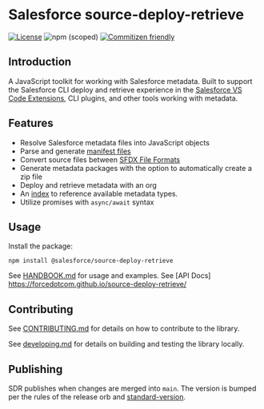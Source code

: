 # Salesforce source-deploy-retrieve

[![License](https://img.shields.io/badge/License-BSD%203--Clause-blue.svg)](https://opensource.org/licenses/BSD-3-Clause)
![npm (scoped)](https://img.shields.io/npm/v/@salesforce/source-deploy-retrieve)
[![Commitizen friendly](https://img.shields.io/badge/commitizen-friendly-brightgreen.svg)](http://commitizen.github.io/cz-cli/)

## Introduction

A JavaScript toolkit for working with Salesforce metadata. Built to support the Salesforce CLI deploy and retrieve experience in the [Salesforce VS Code Extensions](https://github.com/forcedotcom/salesforcedx-vscode), CLI plugins, and other tools working with metadata.

## Features

- Resolve Salesforce metadata files into JavaScript objects
- Parse and generate [manifest files](https://trailhead.salesforce.com/en/content/learn/modules/package-xml/package-xml-adventure)
- Convert source files between [SFDX File Formats](https://developer.salesforce.com/docs/atlas.en-us.sfdx_dev.meta/sfdx_dev/sfdx_dev_source_file_format.htm)
- Generate metadata packages with the option to automatically create a zip file
- Deploy and retrieve metadata with an org
- An [index](./src/registry/metadataRegistry.json) to reference available metadata types.
- Utilize promises with `async/await` syntax

## Usage

Install the package:

```
npm install @salesforce/source-deploy-retrieve
```

See [HANDBOOK.md](./HANDBOOK.md) for usage and examples.
See [API Docs] <https://forcedotcom.github.io/source-deploy-retrieve/>

## Contributing

See [CONTRIBUTING.md](./CONTRIBUTING.md) for details on how to contribute to the library.

See [developing.md](./contributing/developing.md) for details on building and testing the library locally.

## Publishing

SDR publishes when changes are merged into `main`. The version is bumped per the rules of the release orb and [standard-version](https://github.com/conventional-changelog/standard-version).
